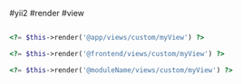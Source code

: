 
#yii2 #render #view 

~~~php 

<?= $this->render('@app/views/custom/myView') ?>

<?= $this->render('@frontend/views/custom/myView') ?>

<?= $this->render('@moduleName/views/custom/myView') ?>

~~~